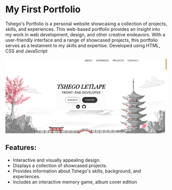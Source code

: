 <h1>My First Portfolio</h1>

<p>Tshego's Portfolio is a personal website showcasing a collection of projects, skills, and experiences. This web-based portfolio provides an insight into my work in web development, design, and other creative endeavors. With a user-friendly interface and a range of showcased projects, this portfolio serves as a testament to my skills and expertise. Developed using HTML, CSS and JavaScript</p>
<img src="./Assets/portfolio.PNG" />
<br />
<h2>Features:</h2>
<ul>
  <li>Interactive and visually appealing design.</li>
  <li>Displays a collection of showcased projects.</li>
  <li>Provides information about Tshego's skills, background, and experiences.</li>
  <li>Includes an interactive memory game, album cover edition</li>
</ul>

